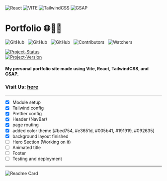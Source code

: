 ## <!--  -->

![React](https://img.shields.io/badge/-react-000?style=for-the-badge&logo=react)
![VITE](https://img.shields.io/badge/-vite-000?style=for-the-badge&logo=vite)
![TailwindCSS](https://img.shields.io/badge/-tailwindcss-000?style=for-the-badge&logo=tailwindcss)
![GSAP](https://img.shields.io/badge/-gsap-000?style=for-the-badge&logo=greensock)

# Portfolio 🌐🧑‍💻

![GitHub](https://img.shields.io/github/forks/anuja-rahul/portfolio?style=for-the-badge&logo=github)
&nbsp;
![GitHub](https://img.shields.io/github/license/anuja-rahul/portfolio?style=for-the-badge&logo=github)
&nbsp;
![GitHub](https://img.shields.io/github/stars/anuja-rahul/portfolio?style=for-the-badge&logo=github)
&nbsp;
![Contributors](https://img.shields.io/github/contributors/anuja-rahul/portfolio?style=for-the-badge&logo=github)
&nbsp;
![Watchers](https://img.shields.io/github/watchers/anuja-rahul/portfolio?style=for-the-badge&logo=github)

[![Project-Status](https://img.shields.io/badge/Project%20Status-pending-yellow.svg)](https://github.com/anuja-rahul/portfolio)
&nbsp;  
[![Project-Version](https://img.shields.io/badge/Version-v0.1-green.svg)](https://github.com/anuja-rahul/portfolio)

<!--
[![Project-Status](https://img.shields.io/badge/Project%20Status-Pending-yellow?style=for-the-badge&logo=github)](https://github.com/anuja-rahul/portfolio)
&nbsp;
![Repository Views](https://komarev.com/ghpvc/?username=anuja-rahul&label=Repository+Views&color=blueviolet)
 -->

#### My personal portfolio site made using Vite, React, TailwindCSS, and GSAP.

### Visit Us: [here]()

---

- [x] Module setup
- [x] Tailwind config
- [x] Prettier config
- [x] Header (NavBar)
- [x] page routing
- [x] added color theme [#bed754, #e3651d, #005b41, #191919, #092635]
- [x] background layout finished
- [ ] Hero Section (Working on it)
- [ ] Animated title
- [ ] Footer
- [ ] Testing and deployment

---

![Readme Card](https://github-readme-stats.vercel.app/api/pin/?username=anuja-rahul&repo=portfolio&theme=nightowl)
